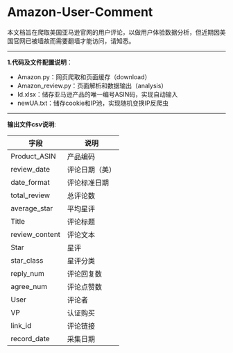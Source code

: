 # Amazon-User-Comment

本文档旨在爬取美国亚马逊官网的用户评论，以做用户体验数据分析，但近期因美国官网已被墙故而需要翻墙才能访问，请知悉。

-------------------------

**1.代码及文件配置说明**：

- Amazon.py：网页爬取和页面缓存（download）
- Amazon_review.py：页面解析和数据输出（analysis）
- Id.xlsx：储存亚马逊产品的唯一编号ASIN码，实现自动输入
- newUA.txt：储存cookie和IP池，实现随机变换IP反爬虫

------
**输出文件csv说明**:

| 字段 | 说明 |
| ------ | ------ |
| Product_ASIN | 产品编码 |
| review_date | 评论日期（美）|
| date_format | 评论标准日期|
| total_review | 总评论数 |
| average_star	|平均星评 |
| Title	| 评论标题 |
| review_content |	评论文本|
| Star | 星评 |
| star_class|	星评分类 |
| reply_num	| 评论回复数 |
| agree_num	| 评论点赞数 |
| User | 评论者 |
| VP | 认证购买 |
| link_id | 评论链接|
| record_date | 采集日期 |

